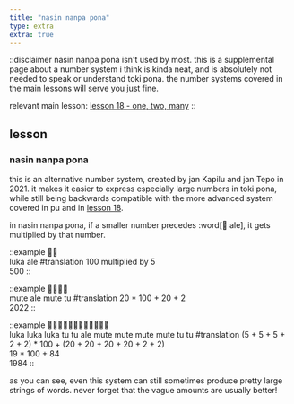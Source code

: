 ```yaml
---
title: "nasin nanpa pona"
type: extra
extra: true
---
```


::disclaimer
nasin nanpa pona isn't used by most. this is a supplemental page about a number system i think is kinda neat, and is absolutely not needed to speak or understand toki pona. the number systems covered in the main lessons will serve you just fine.

relevant main lesson: [lesson 18 - one, two, many](/en/one-two-many)
::

## lesson
### nasin nanpa pona
this is an alternative number system, created by jan Kapilu and jan Tepo in 2021. it makes it easier to express especially large numbers in toki pona, while still being backwards compatible with the more advanced system covered in pu and in [lesson 18](/en/one-two-many).

in nasin nanpa pona, if a smaller number precedes :word[󱤄 ale], it gets multiplied by that number.

::example
󱤼󱤄 \
luka ale
#translation
100 multiplied by 5 \
500
::

::example
󱤼󱤄󱤼󱥮 \
mute ale mute tu
#translation
20 * 100 + 20 + 2 \
2022
::

::example
󱤭󱤭󱤭󱥮󱥮󱤄󱤼󱤼󱤼󱤼󱥮󱥮 \
luka luka luka tu tu ale mute mute mute mute tu tu
#translation
(5 + 5 + 5 + 2 + 2) * 100 + (20 + 20 + 20 + 20 + 2 + 2) \
19 * 100 + 84 \
1984
::

as you can see, even this system can still sometimes produce pretty large strings of words. never forget that the vague amounts are usually better!